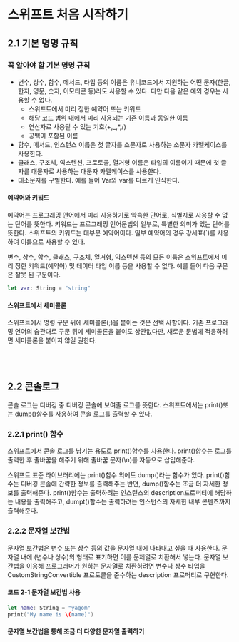 # 스위프트 처음 시작하기
## 2.1 기본 명명 규칙
### 꼭 알아야 할 기본 명명 규칙
* 변수, 상수, 함수, 메서드, 타입 등의 이름은 유니코드에서 지원하는 어떤 문자(한글, 한자, 영문, 숫자, 이모티콘 등)라도 사용할 수 있다.
다만 다음 같은 예외 경우는 사용할 수 없다.
  - 스위프트에서 미리 정한 예약어 또는 키워드
  - 해당 코드 범위 내에서 미리 사용되는 기존 이름과 동일한 이름
  - 연산자로 사용될 수 있는 기호(+,_,*,/)
  - 공백이 포함된 이름
* 함수, 메서드, 인스턴스 이름은 첫 글자를 소문자로 사용하는 소문자 카멜케이스를 사용한다.
* 클래스, 구조체, 익스텐션, 프로토콜, 열거형 이름은 타입의 이름이기 때문에 첫 글자를 대문자로 사용하는 대문자 카멜케이스를 사용한다.
* 대소문자를 구별한다. 예를 들어 Var와 var를 다르게 인식한다.

#### 예약어와 키워드
예약어는 프로그래밍 언어에서 미리 사용하기로 약속한 단어로, 식별자로 사용할 수 없는 단어를 뜻한다.
키워드는 프로그래밍 언어문법의 일부로, 특별한 의미가 있는 단어를 뜻한다.
스위프트의 키워드는 대부분 예약어이다.
일부 예약어의 경우 강세표(`)를 사용하여 이름으로 사용할 수 있다.

변수, 상수, 함수, 클래스, 구조체, 열거형, 익스텐션 등의 모든 이름은 스위프트에서 미리 정한 키워드(예약어) 및 데이터 타입 이름 등을 사용할 수 없다.
예를 들어 다음 구문은 잘못 된 구문이다.
```swift
let var: String = "string"
```

#### 스위프트에서 세미콜론
스위프트에서 명령 구문 뒤에 세미콜론(;)을 붙이는 것은 선택 사항이다.
기존 프로그래밍 언어의 습관대로 구문 뒤에 세미콜론을 붙여도 상관없다만, 새로운 문법에 적응하려면 세미콜론을 붙이지 않길 권한다.

<br/>
<br/>

## 2.2 콘솔로그
콘솔 로그는 디버깅 중 디버깅 콘솔에 보여줄 로그를 뜻한다.
스위프트에서는 print()또는 dump()함수를 사용하여 콘솔 로그를 출력할 수 있다.

### 2.2.1 print() 함수
스위프트에서 콘솔 로그를 남기는 용도로 print()함수를 사용한다.
print()함수는 로그를 출력한 후 줄바꿈을 해주기 위해 줄바꿈 문자(\n)를 자동으로 삽입해준다.

스위프트 표준 라이브러리에는 print()함수 외에도 dump()라는 함수가 있다.
print()함수는 디버깅 콘솔에 간략한 정보를 출력해주는 반면, dump()함수는 조금 더 자세한 정보를 출력해준다.
print()함수는 출력하려는 인스턴스의 description프로퍼티에 해당하는 내용을 출력해주고, dumpt()함수는 출력하려는 인스턴스의 자세한 내부 콘텐츠까지 출력해준다.

### 2.2.2 문자열 보간법
문자열 보간법은 변수 또는 상수 등의 값을 문자열 내에 나타내고 싶을 때 사용한다.
문자열 내에 \(변수나 상수)의 형태로 표기하면 이를 문제열로 치환해서 넣는다.
문자열 보간법을 이용해 프로그래머가 원하는 문자열로 치환하려면 변수나 상수 타입을 CustomStringConvertible 프로토콜을 준수하는 description 프로퍼티로 구현한다.

#### 코드 2-1 문자열 보간법 사용
```swift
let name: String = "yagom"
print("My name is \(name)")
```

#### 문자열 보간법을 통해 조금 더 다양한 문자열 출력하기

